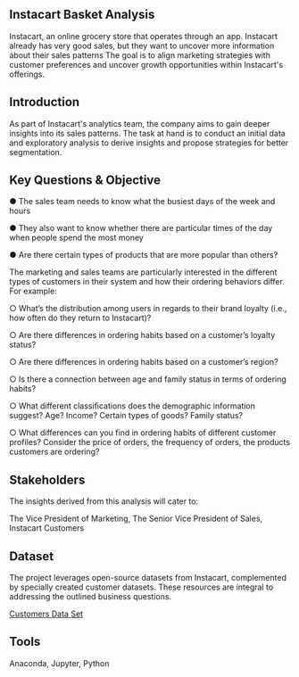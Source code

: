 ## Instacart Basket Analysis
Instacart, an online grocery store that operates through an app. Instacart already has very good sales, but they want to uncover more information about their sales patterns
The goal is to align marketing strategies with customer preferences and uncover growth opportunities within Instacart's offerings.

## Introduction
As part of Instacart's analytics team, the company aims to gain deeper insights into its sales patterns. The task at hand is to conduct an initial data and exploratory analysis to derive insights and propose strategies for better segmentation.

## Key Questions & Objective
● The sales team needs to know what the busiest days of the week and hours 

● They also want to know whether there are particular times of the day when people
spend the most money

● Are there certain types of products that are more popular than others? 

The marketing and sales teams are particularly interested in the different types of
customers in their system and how their ordering behaviors differ. For example:

○ What’s the distribution among users in regards to their brand loyalty (i.e., how
often do they return to Instacart)?

○ Are there differences in ordering habits based on a customer’s loyalty status?

○ Are there differences in ordering habits based on a customer’s region?

○ Is there a connection between age and family status in terms of ordering
habits?

○ What different classifications does the demographic information suggest?
Age? Income? Certain types of goods? Family status?

○ What differences can you find in ordering habits of different customer
profiles? Consider the price of orders, the frequency of orders, the products
customers are ordering?

## Stakeholders
The insights derived from this analysis will cater to:

The Vice President of Marketing, 
The Senior Vice President of Sales, 
Instacart Customers


## Dataset
The project leverages open-source datasets from Instacart, complemented by specially created customer datasets. These resources are integral to addressing the outlined business questions.

[Customers Data Set](/customer.csv)

## Tools
Anaconda, 
Jupyter, 
Python
